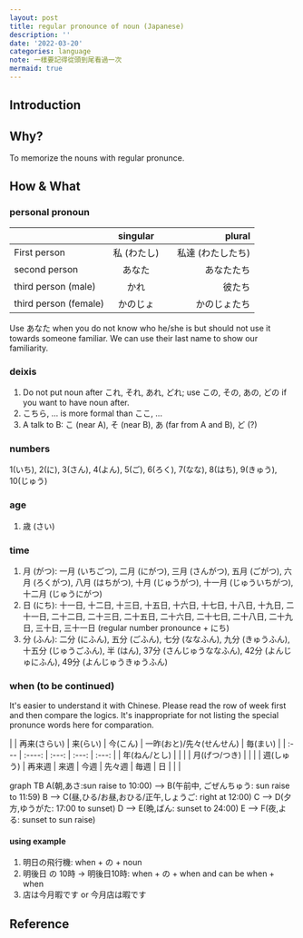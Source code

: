 ```yaml
---
layout: post
title: regular pronounce of noun (Japanese)
description: ''
date: '2022-03-20'
categories: language
note: 一樣要記得從頭到尾看過一次
mermaid: true
---
```


## Introduction

## Why?

To memorize the nouns with regular pronunce.

## How & What

### personal pronoun

|       | singular | plural     |
| :---        |    :----:   |          ---: |
| First person      | 私 (わたし)       |　私達 (わたしたち)   |
| second person   | あなた        | あなたたち      |
| third person (male)   | かれ        | 彼たち      |
| third person (female)   | かのじょ        | かのじょたち      |

Use あなた when you do not know who he/she is but should not use it towards someone familiar. We can use their last name to show our familiarity.

### deixis

1. Do not put noun after これ, それ, あれ, どれ; use この, その, あの, どの if you want to have noun after.
2. こちら, ... is more formal than ここ, ...
3. A talk to B: こ (near A), そ (near B), あ (far from A and B), ど (?)

### numbers

1(いち), 2(に), 3(さん), 4(よん), 5(ご), 6(ろく), 7(なな), 8(はち), 9(きゅう), 10(じゅう)

### age

1. 歳 (さい)

### time

1. 月 (がつ): 一月 (いちごつ), 二月 (にがつ), 三月 (さんがつ), 五月 (ごがつ), 六月 (ろくがつ), 八月 (はちがつ), 十月 (じゅうがつ), 十一月 (じゅういちがつ), 十二月 (じゅうにがつ)
2. 日 (にち): 十一日, 十二日, 十三日, 十五日, 十六日, 十七日, 十八日, 十九日, 二十一日, 二十二日, 二十三日, 二十五日, 二十六日, 二十七日, 二十八日, 二十九日, 三十日, 三十一日 (regular number pronounce + にち)
3. 分 (ふん): 二分 (にふん), 五分 (ごふん), 七分 (ななふん), 九分 (きゅうふん), 十五分 (じゅうごふん), 半 (はん), 37分 (さんじゅうななふん), 42分 (よんじゅにふん), 49分 (よんじゅうきゅうふん)

### when (to be continued)

It's easier to understand it with Chinese. Please read the row of week first and then compare the logics. It's inappropriate for not listing the special pronunce words here for comparation.

|       | 再来(さらい) | 来(らい) | 今(こん) | 一昨(おと)/先々(せんせん) | 毎(まい) |
| :---  | :----: | :---: |  :---: | :---: |
| 年(ねん/とし) |  |  |
| 月(げつ/つき) |  |  |
| 週(しゅう) | 再来週 | 来週 | 今週 | 先々週 | 毎週
| 日 |  |  |

<div class="mermaid">
graph TB
  A(朝,あさ:sun raise to 10:00) --> B(午前中, ごぜんちゅう: sun raise to 11:59)
  B --> C(昼,ひる/お昼,おひる/正午,しょうご: right at 12:00)
  C --> D(夕方,ゆうがた: 17:00 to sunset)
  D --> E(晩,ばん: sunset to 24:00)
  E --> F(夜,よる: sunset to sun raise)
</div>

#### using example

1. 明日の飛行機: when + の + noun
2. 明後日 の 10時 -> 明後日10時: when + の + when and can be when + when
3. 店は今月暇です or 今月店は暇です

## Reference
